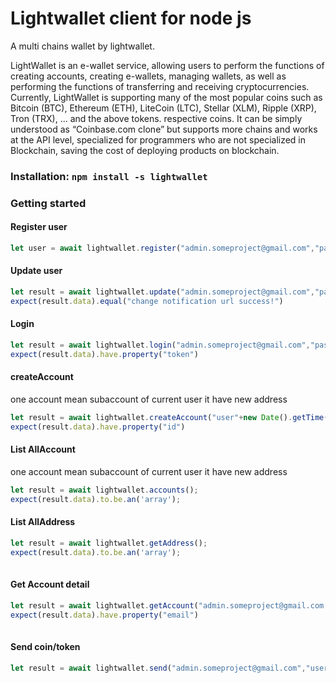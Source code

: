 # Lightwallet client for node js
A multi chains wallet by lightwallet.

LightWallet is an e-wallet service, allowing users to perform the functions of creating accounts, creating e-wallets, managing wallets, as well as performing the functions of transferring and receiving cryptocurrencies. Currently, LightWallet is supporting many of the most popular coins such as Bitcoin (BTC), Ethereum (ETH), LiteCoin (LTC), Stellar (XLM), Ripple (XRP), Tron (TRX), ... and the above tokens. respective coins. It can be simply understood as “Coinbase.com clone” but supports more chains and works at the API level, specialized for programmers who are not specialized in Blockchain, saving the cost of deploying products on blockchain.

### Installation: **`npm install -s lightwallet`**



### Getting started

#### Register user
```js
let user = await lightwallet.register("admin.someproject@gmail.com","passwordonlyfortest","https://somewhere.com/");
```

#### Update user
```js
let result = await lightwallet.update("admin.someproject@gmail.com","passwordonlyfortest","https://somewhere.com/",true);
expect(result.data).equal("change notification url success!")
```

#### Login
```js
let result = await lightwallet.login("admin.someproject@gmail.com","passwordonlyfortest");
expect(result.data).have.property("token")
```

#### createAccount
one account mean subaccount of current user it have new address

```js
let result = await lightwallet.createAccount("user"+new Date().getTime(),"TRX");
expect(result.data).have.property("id")		
```

#### List AllAccount
one account mean subaccount of current user it have new address

```js
let result = await lightwallet.accounts();
expect(result.data).to.be.an('array');		
```


#### List AllAddress


```js
let result = await lightwallet.getAddress();
expect(result.data).to.be.an('array');
		
```
#### Get Account detail


```js
let result = await lightwallet.getAccount("admin.someproject@gmail.com|user.someproject@gmail.com");
expect(result.data).have.property("email")
		
```


#### Send coin/token


```js
let result = await lightwallet.send("admin.someproject@gmail.com","user.someproject@gmail.com","TWCAqe8QtcmaRLvBSfF3YQSFCmq5wusNYU",1,"TRX","{gasValue:3}","0.00063","no description");		
```








